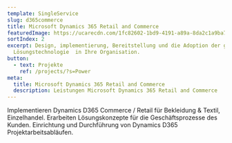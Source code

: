```yaml
---
template: SingleService
slug: d365commerce
title: Microsoft Dynamics 365 Retail and Commerce
featuredImage: https://ucarecdn.com/1fc82602-1bd9-4191-a89a-8da2c1a9ba76/
sortIndex: 2
excerpt: Design, implementierung, Bereitstellung und die Adoption der gesamten
  Lösungstechnologie  in Ihre Organisation.
button:
  - text: Projekte
    ref: /projects/?s=Power
meta:
  title: Microsoft Dynamics 365 Retail and Commerce
  description: Leistungen Microsoft Dynamics 365 Retail and Commerce
---
```

Implementieren Dynamics D365 Commerce / Retail für Bekleidung & Textil, Einzelhandel.
Erarbeiten Lösungskonzepte für die Geschäftsprozesse des Kunden.
Einrichtung und Durchführung von Dynamics D365 Projektarbeitsabläufen.